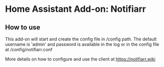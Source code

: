 # Home Assistant Add-on: Notifiarr

## How to use

This add-on will start and create the config file in /config path. The default username is 'admin' and password is available in the log or in the config file at /config/notifiarr.conf

More details on how to configure and use the client at https://notifiarr.wiki
